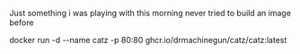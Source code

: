 Just something i was playing with this morning never tried to build an image before

docker run -d --name catz -p 80:80 ghcr.io/drmachinegun/catz/catz:latest
